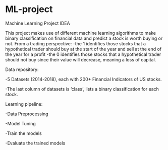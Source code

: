 # ML-project

Machine Learning Project IDEA

This project makes use of different machine learning algorithms to make binary classification on financial data and predict a stock is worth buying or not.
From a trading perspective:
  -the 1 identifies those stocks that a hypothetical trader should buy at the start of the year and sell at the end of the year for a profit
  -the 0 identifies those stocks that a hypothetical trader should not buy since their value will decrease, meaning a loss of capital.
  
Data repository:

  -5 Datasets (2014-2018), each with 200+ Financial Indicators of US stocks.
  
  -The last column of datasets is ‘class’, lists a binary classification for each stock.

Learning pipeline:

  -Data Preprocessing
  
  -Model Tuning
  
  -Train the models
  
  -Evaluate the trained models

